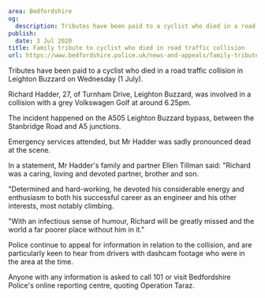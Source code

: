 ```yaml
area: Bedfordshire
og:
  description: Tributes have been paid to a cyclist who died in a road traffic collision in Leighton Buzzard on Wednesday (1 July).
publish:
  date: 3 Jul 2020
title: Family tribute to cyclist who died in road traffic collision
url: https://www.bedfordshire.police.uk/news-and-appeals/family-tribute-cyclist-died-collision-jul20
```

Tributes have been paid to a cyclist who died in a road traffic collision in Leighton Buzzard on Wednesday (1 July).

Richard Hadder, 27, of Turnham Drive, Leighton Buzzard, was involved in a collision with a grey Volkswagen Golf at around 6.25pm.

The incident happened on the A505 Leighton Buzzard bypass, between the Stanbridge Road and A5 junctions.

Emergency services attended, but Mr Hadder was sadly pronounced dead at the scene.

In a statement, Mr Hadder's family and partner Ellen Tillman said: "Richard was a caring, loving and devoted partner, brother and son.

"Determined and hard-working, he devoted his considerable energy and enthusiasm to both his successful career as an engineer and his other interests, most notably climbing.

"With an infectious sense of humour, Richard will be greatly missed and the world a far poorer place without him in it."

Police continue to appeal for information in relation to the collision, and are particularly keen to hear from drivers with dashcam footage who were in the area at the time.

Anyone with any information is asked to call 101 or visit Bedfordshire Police's online reporting centre, quoting Operation Taraz.
